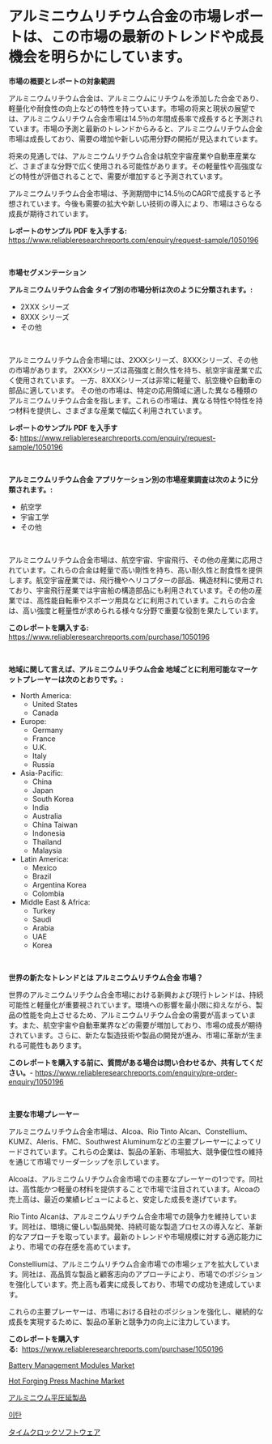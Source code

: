 <p><h1>アルミニウムリチウム合金の市場レポートは、この市場の最新のトレンドや成長機会を明らかにしています。</h1></p><p><strong>市場の概要とレポートの対象範囲</strong></p>
<p><p>アルミニウムリチウム合金は、アルミニウムにリチウムを添加した合金であり、軽量化や耐食性の向上などの特性を持っています。市場の将来と現状の展望では、アルミニウムリチウム合金市場は14.5％の年間成長率で成長すると予測されています。市場の予測と最新のトレンドからみると、アルミニウムリチウム合金市場は成長しており、需要の増加や新しい応用分野の開拓が見込まれています。</p><p>将来の見通しでは、アルミニウムリチウム合金は航空宇宙産業や自動車産業など、さまざまな分野で広く使用される可能性があります。その軽量性や高強度などの特性が評価されることで、需要が増加すると予測されています。</p><p>アルミニウムリチウム合金市場は、予測期間中に14.5％のCAGRで成長すると予想されています。今後も需要の拡大や新しい技術の導入により、市場はさらなる成長が期待されています。</p></p>
<p><strong>レポートのサンプル PDF を入手する:</strong> <a href="https://www.reliableresearchreports.com/enquiry/request-sample/1050196">https://www.reliableresearchreports.com/enquiry/request-sample/1050196</a></p>
<p>&nbsp;</p>
<p><strong>市場セグメンテーション</strong></p>
<p><strong>アルミニウムリチウム合金 タイプ別の市場分析は次のように分類されます。:</strong></p>
<p><ul><li>2XXX シリーズ</li><li>8XXX シリーズ</li><li>その他</li></ul></p>
<p>&nbsp;</p>
<p><p>アルミニウムリチウム合金市場には、2XXXシリーズ、8XXXシリーズ、その他の市場があります。 2XXXシリーズは高強度と耐久性を持ち、航空宇宙産業で広く使用されています。 一方、8XXXシリーズは非常に軽量で、航空機や自動車の部品に適しています。 その他の市場は、特定の応用領域に適した異なる種類のアルミニウムリチウム合金を指します。これらの市場は、異なる特性や特性を持つ材料を提供し、さまざまな産業で幅広く利用されています。</p></p>
<p><strong>レポートのサンプル PDF を入手する:</strong>&nbsp;<a href="https://www.reliableresearchreports.com/enquiry/request-sample/1050196">https://www.reliableresearchreports.com/enquiry/request-sample/1050196</a></p>
<p>&nbsp;</p>
<p><strong> アルミニウムリチウム合金 アプリケーション別の市場産業調査は次のように分類されます。:</strong></p>
<p><ul><li>航空学</li><li>宇宙工学</li><li>その他</li></ul></p>
<p>&nbsp;</p>
<p><p>アルミニウムリチウム合金市場は、航空宇宙、宇宙飛行、その他の産業に応用されています。これらの合金は軽量で高い剛性を持ち、高い耐久性と耐食性を提供します。航空宇宙産業では、飛行機やヘリコプターの部品、構造材料に使用されており、宇宙飛行産業では宇宙船の構造部品にも利用されています。その他の産業では、高性能自転車やスポーツ用具などに利用されています。これらの合金は、高い強度と軽量性が求められる様々な分野で重要な役割を果たしています。</p></p>
<p><strong>このレポートを購入する:</strong>&nbsp; <a href="https://www.reliableresearchreports.com/purchase/1050196">https://www.reliableresearchreports.com/purchase/1050196</a></p>
<p>&nbsp;</p>
<p><strong>地域に関して言えば、アルミニウムリチウム合金 地域ごとに利用可能なマーケットプレーヤーは次のとおりです。:</strong></p>
<p><ul>
    <li>
        North America:
        <ul>
            <li>United States</li>
            <li>Canada</li>
        </ul>
    </li>
    <li>
        Europe:
        <ul>
            <li>Germany</li>
            <li>France</li>
            <li>U.K.</li>
            <li>Italy</li>
            <li>Russia</li>
        </ul>
    </li>
    <li>
        Asia-Pacific:
        <ul>
            <li>China</li>
            <li>Japan</li>
            <li>South Korea</li>
            <li>India</li>
            <li>Australia</li>
            <li>China Taiwan</li>
            <li>Indonesia</li>
            <li>Thailand</li>
            <li>Malaysia</li>
        </ul>
    </li>
    <li>
        Latin America:
        <ul>
            <li>Mexico</li>
            <li>Brazil</li>
            <li>Argentina Korea</li>
            <li>Colombia</li>
        </ul>
    </li>
    <li>
        Middle East & Africa:
        <ul>
            <li>Turkey</li>
            <li>Saudi</li>
            <li>Arabia</li>
            <li>UAE</li>
            <li>Korea</li>
        </ul>
    </li>
    </ul></p>
<p>&nbsp;</p>
<p><strong>世界の新たなトレンドとは アルミニウムリチウム合金 市場？</strong></p>
<p><p>世界のアルミニウムリチウム合金市場における新興および現行トレンドは、持続可能性と軽量化が重要視されています。環境への影響を最小限に抑えながら、製品の性能を向上させるため、アルミニウムリチウム合金の需要が高まっています。また、航空宇宙や自動車業界などの需要が増加しており、市場の成長が期待されています。さらに、新たな製造技術や製品の開発が進み、市場に革新が生まれる可能性もあります。</p></p>
<p><strong>このレポートを購入する前に、質問がある場合は問い合わせるか、共有してください。</strong>- <a href="https://www.reliableresearchreports.com/enquiry/pre-order-enquiry/1050196">https://www.reliableresearchreports.com/enquiry/pre-order-enquiry/1050196</a></p>
<p>&nbsp;</p>
<p><strong>主要な市場プレーヤー</strong></p>
<p><p>アルミニウムリチウム合金市場は、Alcoa、Rio Tinto Alcan、Constellium、KUMZ、Aleris、FMC、Southwest Aluminumなどの主要プレーヤーによってリードされています。これらの企業は、製品の革新、市場拡大、競争優位性の維持を通じて市場でリーダーシップを示しています。</p><p>Alcoaは、アルミニウムリチウム合金市場での主要なプレーヤーの1つです。同社は、高性能かつ軽量の材料を提供することで市場で注目されています。Alcoaの売上高は、最近の業績レビューによると、安定した成長を遂げています。</p><p>Rio Tinto Alcanは、アルミニウムリチウム合金市場での競争力を維持しています。同社は、環境に優しい製品開発、持続可能な製造プロセスの導入など、革新的なアプローチを取っています。最新のトレンドや市場規模に対する適応能力により、市場での存在感を高めています。</p><p>Constelliumは、アルミニウムリチウム合金市場での市場シェアを拡大しています。同社は、高品質な製品と顧客志向のアプローチにより、市場でのポジションを強化しています。売上高も着実に成長しており、市場での成功を達成しています。</p><p>これらの主要プレーヤーは、市場における自社のポジションを強化し、継続的な成長を実現するために、製品の革新と競争力の向上に注力しています。</p></p>
<p><strong>このレポートを購入する:</strong>&nbsp;&nbsp;<a href="https://www.reliableresearchreports.com/purchase/1050196">https://www.reliableresearchreports.com/purchase/1050196</a></p>
<p><p><a href="https://github.com/arionmp/Market-Research-Report-List-2/blob/main/battery-management-modules-market.md">Battery Management Modules Market</a></p><p><a href="https://view.publitas.com/reportprime-1/hot-forging-press-machine-market-research-report-provides-critical-insights-that-can-help-shape-business-development-and-investment-strategies/">Hot Forging Press Machine Market</a></p><p><a href="https://github.com/schmahlson/Market-Research-Report-List-1/blob/main/535699415609.md">アルミニウム平圧延製品</a></p><p><a href="https://medium.com/@carmellalang1/%ED%8E%98%ED%8A%B8-%EC%8B%9C%EC%9E%A5-%EC%A2%85%EB%A5%98-%EC%9D%91%EC%9A%A9-%EB%B0%8F-%EC%A7%80%EB%A6%AC%EB%B3%84-%EC%A2%85%ED%95%A9-%ED%8F%89%EA%B0%80-2a62074d8825">이탄</a></p><p><a href="https://medium.com/@mares423/%E3%82%BF%E3%82%A4%E3%83%A0%E3%82%AF%E3%83%AD%E3%83%83%E3%82%AF%E3%82%BD%E3%83%95%E3%83%88%E3%82%A6%E3%82%A7%E3%82%A2%E5%B8%82%E5%A0%B4%E3%81%AE%E8%A6%8F%E6%A8%A1-cagr-%E3%83%88%E3%83%AC%E3%83%B3%E3%83%892024%E5%B9%B4%E3%81%8B%E3%82%892030%E5%B9%B4%E3%81%BE%E3%81%A7-c833ff216b6f">タイムクロックソフトウェア</a></p></p>